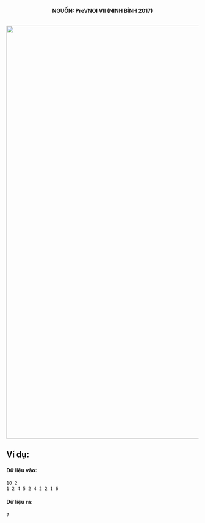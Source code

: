 **<center>NGUỒN: PreVNOI Ⅶ (NINH BÌNH 2017)</center>**
<br>

<img src="/images/problems/1061/gifts.svg" width=1080px>

## Ví dụ:
#### Dữ liệu vào:
```
10 2 
1 2 4 5 2 4 2 2 1 6
```

#### Dữ liệu ra:
```
7
```